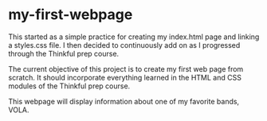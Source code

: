 # my-first-webpage

This started as a simple practice for creating my index.html page and linking a styles.css file. 
I then decided to continuously add on as I progressed through the Thinkful prep course. 

The current objective of this project is to create my first web page from scratch. It should incorporate everything learned in the HTML and CSS modules of the Thinkful prep course. 

This webpage will display information about one of my favorite bands, VOLA. 
